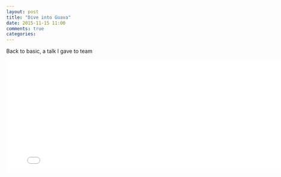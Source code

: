 ```yaml
---
layout: post
title: "Dive into Guava"
date: 2015-11-15 11:00
comments: true
categories: 
---
```


Back to basic, a talk I gave to team

<iframe src="./res/dive-into-guava-talk/index.me.html" width="800" height="300" scrolling="no" frameborder="0" webkitallowfullscreen mozallowfullscreen allowfullscreen>
</iframe>
